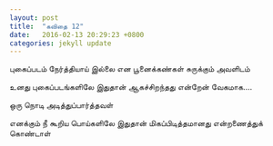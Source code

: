 ```yaml
---
layout: post
title:  "கவிதை 12"
date:   2016-02-13 20:29:23 +0800
categories: jekyll update
---
```

புகைப்படம் நேர்த்தியாய்
இல்லை என
பூனைக்கண்கள் சுருக்கும்
அவளிடம்

உனது புகைப்படங்களிலே
இதுதான் ஆகச்சிறந்தது
என்றேன் வேகமாக....

ஒரு நாெடி
அடித்துப்பார்த்தவள்

எனக்கும்
நீ கூறிய பாெய்களிலே
இதுதான் மிகப்பிடித்தமானது
என்றணைத்துக் காெண்டாள்